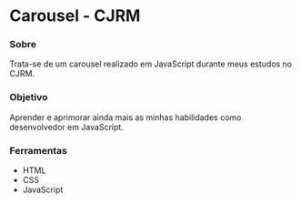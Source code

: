 # Carousel - CJRM

### Sobre
Trata-se de um carousel realizado em JavaScript durante meus estudos no CJRM. 

### Objetivo
Aprender e aprimorar ainda mais as minhas habilidades como desenvolvedor em JavaScript.

### Ferramentas
- HTML
- CSS
- JavaScript